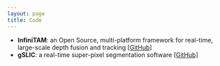 ```yaml
---
layout: page
title: Code
---
```



- **InfiniTAM**: an Open Source, multi-platform framework for real-time, large-scale depth fusion and tracking [[GitHub]](http://www.infinitam.org)
- **gSLIC**: a real-time super-pixel segmentation software [[GitHub]](https://github.com/carlren/gSLIC2)
